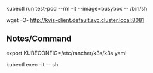 kubectl run test-pod --rm -it --image=busybox -- /bin/sh

wget -O- http://kvis-client.default.svc.cluster.local:8081


## Notes/Command

export KUBECONFIG=/etc/rancher/k3s/k3s.yaml


kubectl exec -it <pod-name> -- sh
